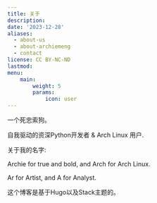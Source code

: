 ```yaml
---
title: 关于
description:
date: '2023-12-28'
aliases:
  - about-us
  - about-archiemeng
  - contact
license: CC BY-NC-ND
lastmod: 
menu:
    main: 
        weight: 5
        params:
            icon: user
---
```


一个死忠索狗。

自我驱动的资深Python开发者 & Arch Linux 用户.

关于我的名字:

Archie for true and bold, and Arch for Arch Linux.

Ar for Artist, and A for Analyst.

这个博客是基于Hugo以及Stack主题的。
